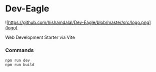 # Dev-Eagle
![https://github.com/hishamdalal/Dev-Eagle/blob/master/src/logo.png](logo)

Web Development Starter via Vite

### Commands
```
npm run dev
npm run build
```




